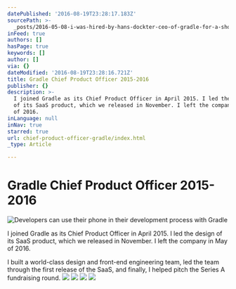 ```yaml
---
datePublished: '2016-08-19T23:28:17.183Z'
sourcePath: >-
  _posts/2016-05-08-i-was-hired-by-hans-dockter-ceo-of-gradle-for-a-short-proj.md
inFeed: true
authors: []
hasPage: true
keywords: []
author: []
via: {}
dateModified: '2016-08-19T23:28:16.721Z'
title: Gradle Chief Product Officer 2015-2016
publisher: {}
description: >-
  I joined Gradle as its Chief Product Officer in April 2015. I led the design
  of its SaaS product, which we released in November. I left the company in May
  of 2016.
inLanguage: null
inNav: true
starred: true
url: chief-product-officer-gradle/index.html
_type: Article

---
```

# Gradle Chief Product Officer 2015-2016
![Developers can use their phone in their development process with Gradle](https://s3-us-west-2.amazonaws.com/the-grid-img/p/635137b139fbe2f1e3c8183c9599c8a9328e7e30.jpg)

I joined Gradle as its Chief Product Officer in April 2015\. I led the design of its SaaS product, which we released in November. I left the company in May of 2016\.

I built a world-class design and front-end engineering team, led the team through the first release of the SaaS, and finally, I helped pitch the Series A fundraising round.
![](https://s3-us-west-2.amazonaws.com/the-grid-img/p/f8de79ff82588f1a57d32d09cc71aea249468168.jpg)
![](https://s3-us-west-2.amazonaws.com/the-grid-img/p/5ca5ddeea01a382580d80280cdd54eb2b84ae672.jpg)
![](https://s3-us-west-2.amazonaws.com/the-grid-img/p/21634a8bdb0b9e8027733c1b45612cdc140e3002.jpg)
![](https://s3-us-west-2.amazonaws.com/the-grid-img/p/cb593be4d31f66c6295375f3dca1f56a05d519ef.jpg)